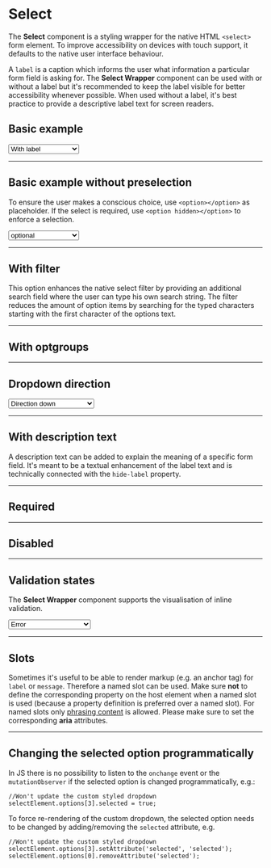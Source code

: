 # Select

The **Select** component is a styling wrapper for the native HTML `<select>` form element.
To improve accessibility on devices with touch support, it defaults to the native user interface behaviour.

A `label` is a caption which informs the user what information a particular form field is asking for. The **Select Wrapper** component can be used with or without a label but it's recommended to keep the label visible for better accessibility whenever possible. When used without a label, it's best practice to provide a descriptive label text for screen readers.  

## Basic example

<Playground :markup="basic" :config="config">
  <select v-model="label">
    <option disabled>Select a label mode</option>
    <option selected value="show">With label</option>
    <option value="hide">Without label</option>
    <option value="responsive">Responsive</option>
  </select>
</Playground>

---

## Basic example without preselection

To ensure the user makes a conscious choice, use `<option></option>` as placeholder.
If the select is required, use `<option hidden></option>` to enforce a selection.

<Playground :markup="basicNoPreselection" :config="config">
  <select v-model="isRequired">
    <option disabled>Select a label mode</option>
    <option selected value="false">optional</option>
    <option value="true">required</option>
  </select>
</Playground>

---

## With filter
This option enhances the native select filter by providing an additional search field where the user can type his own search string. 
The filter reduces the amount of option items by searching for the typed characters starting with the first character of the options text.

<Playground :markup="withFilter" :config="config"></Playground>

---

## With optgroups

<Playground :markup="withOptgroups" :config="config"></Playground>

--- 

## Dropdown direction

<Playground :markup="direction" :config="config">
  <select v-model="dropdownDirection">
    <option disabled>Select a dropdown mode</option>
    <option selected value="down">Direction down</option>
    <option value="up">Direction up</option>
    <option value="auto">Direction auto</option>
  </select>
</Playground>

---

## With description text

A description text can be added to explain the meaning of a specific form field. It's meant to be a textual enhancement of the label text and is technically connected with the `hide-label` property.

<Playground :markup="withDescriptionText" :config="config"></Playground>

---

## Required

<Playground :markup="required" :config="config"></Playground>

---

## Disabled

<Playground :markup="disabled" :config="config"></Playground>

---

## Validation states

The **Select Wrapper** component supports the visualisation of inline validation.

<Playground :markup="validationStates" :config="config">
  <select v-model="state">
    <option disabled>Select a validation state</option>
    <option value="error">Error</option>
    <option value="success">Success</option>
    <option value="none">None</option>
  </select>
</Playground>

---

## Slots

Sometimes it's useful to be able to render markup (e.g. an anchor tag) for `label` or `message`. Therefore a named slot can be used. Make sure **not** to define the corresponding property on the host element when a named slot is used (because a property definition is preferred over a named slot).
For named slots only [phrasing content](https://developer.mozilla.org/en-US/docs/Web/Guide/HTML/Content_categories#Phrasing_content) is allowed.
Please make sure to set the corresponding **aria** attributes.

<Playground :markup="slots" :config="config"></Playground>

---

## Changing the selected option programmatically
In JS there is no possibility to listen to the `onchange` event or the `mutationObserver` if the selected option is changed programmatically, e.g.:
```tsx
//Won't update the custom styled dropdown
selectElement.options[3].selected = true;
```

To force re-rendering of the custom dropdown, the selected option needs to be changed by adding/removing the `selected` attribute, e.g.

```tsx
//Won't update the custom styled dropdown
selectElement.options[3].setAttribute('selected', 'selected');
selectElement.options[0].removeAttribute('selected');
```

<script lang="ts">
  import Vue from 'vue';
  import Component from 'vue-class-component';
  
  const buildOptions = (opts: string[]): string[] => opts.map(val => `<option value="${val}">Option ${val.toUpperCase()}</option>`);
  
  @Component
  export default class Code extends Vue {
    config = { themeable: true, overflowX: 'visible' };
    
    label = 'show';
    state = 'error';
    dropdownDirection = 'auto';
    isRequired = 'false';
    
    get basic() {
      const attr = `hide-label="${this.label === 'hide' ? 'true' : this.label === 'responsive' ? '{ base: true, l: false }' : 'false'}"`;
      return `<p-select-wrapper label="Some label" ${attr}>
  <select name="some-name">
    ${buildOptions(['a','b','c','d','e','f']).join('\n    ')}
  </select>
</p-select-wrapper>`;
    }

    get basicNoPreselection() { 
  
      const option = this.isRequired === 'false' ? '<option></option>' : '<option hidden></option>';
      const required = this.isRequired === 'true' ? ' required' : '';
      
      return `<p-select-wrapper label="Some label">
  <select name="some-name"${required}>
    ${option}
    ${buildOptions(['a','b','c']).join('\n    ')}
  </select>
</p-select-wrapper>`;
    }

    
    get withFilter() {
      const options = {
        AF: 'Afghanistan',
        AX: 'Åland Islands',
        AL: 'Albania',
        DZ: 'Algeria',
        AS: 'American Samoa',
        AD: 'Andorra',
        AO: 'Angola',
        AI: 'Anguilla',
        AQ: 'Antarctica',
        AG: 'Antigua and Barbuda',
        AR: 'Argentina',
        AM: 'Armenia',
        AW: 'Aruba',
        AU: 'Australia',
        AT: 'Austria',
        AZ: 'Azerbaijan',
        BS: 'Bahamas',
        BH: 'Bahrain',
        BD: 'Bangladesh',
        BB: 'Barbados',
        BY: 'Belarus',
        BE: 'Belgium',
        BZ: 'Belize',
        BJ: 'Benin',
        BM: 'Bermuda',
        BT: 'Bhutan',
        BO: 'Bolivia, Plurinational State of',
        BQ: 'Bonaire, Sint Eustatius and Saba',
        BA: 'Bosnia and Herzegovina',
        BW: 'Botswana',
        BV: 'Bouvet Island',
        BR: 'Brazil',
        IO: 'British Indian Ocean Territory',
        BN: 'Brunei Darussalam',
        BG: 'Bulgaria',
        BF: 'Burkina Faso',
        BI: 'Burundi',
        KH: 'Cambodia',
        CM: 'Cameroon',
        CA: 'Canada',
        CV: 'Cape Verde',
        KY: 'Cayman Islands',
        CF: 'Central African Republic',
        TD: 'Chad',
        CL: 'Chile',
        CN: 'China',
        CX: 'Christmas Island',
        CC: 'Cocos (Keeling) Islands',
        CO: 'Colombia',
        KM: 'Comoros',
        CG: 'Congo',
        CD: 'Congo, the Democratic Republic of the',
        CK: 'Cook Islands',
        CR: 'Costa Rica',
        CI: 'Côte d\'Ivoire',
        HR: 'Croatia',
        CU: 'Cuba',
        CW: 'Curaçao',
        CY: 'Cyprus',
        CZ: 'Czech Republic',
        DK: 'Denmark',
        DJ: 'Djibouti',
        DM: 'Dominica',
        DO: 'Dominican Republic',
        EC: 'Ecuador',
        EG: 'Egypt',
        SV: 'El Salvador',
        GQ: 'Equatorial Guinea',
        ER: 'Eritrea',
        EE: 'Estonia',
        ET: 'Ethiopia',
        FK: 'Falkland Islands (Malvinas)',
        FO: 'Faroe Islands',
        FJ: 'Fiji',
        FI: 'Finland',
        FR: 'France',
        GF: 'French Guiana',
        PF: 'French Polynesia',
        TF: 'French Southern Territories',
        GA: 'Gabon',
        GM: 'Gambia',
        GE: 'Georgia',
        DE: 'Germany',
        GH: 'Ghana',
        GI: 'Gibraltar',
        GR: 'Greece',
        GL: 'Greenland',
        GD: 'Grenada',
        GP: 'Guadeloupe',
        GU: 'Guam',
        GT: 'Guatemala',
        GG: 'Guernsey',
        GN: 'Guinea',
        GW: 'Guinea-Bissau',
        GY: 'Guyana',
        HT: 'Haiti',
        HM: 'Heard Island and McDonald Islands',
        VA: 'Holy See (Vatican City State',
        HN: 'Honduras',
        HK: 'Hong Kong',
        HU: 'Hungary',
        IS: 'Iceland',
        IN: 'India',
        ID: 'Indonesia',
        IR: 'Iran, Islamic Republic of',
        IQ: 'Iraq',
        IE: 'Ireland',
        IM: 'Isle of Man',
        IL: 'Israel',
        IT: 'Italy',
        JM: 'Jamaica',
        JP: 'Japan',
        JE: 'Jersey',
        JO: 'Jordan',
        KZ: 'Kazakhstan',
        KE: 'Kenya',
        KI: 'Kiribati',
        KP: 'Korea, Democratic People\'s Republic of',
        KR: 'Korea, Republic of',
        KW: 'Kuwait',
        KG: 'Kyrgyzstan',
        LA: 'Lao People\'s Democratic Republic',
        LV: 'Latvia',
        LB: 'Lebanon',
        LS: 'Lesotho',
        LR: 'Liberia',
        LY: 'Libya',
        LI: 'Liechtenstein',
        LT: 'Lithuania',
        LU: 'Luxembourg',
        MO: 'Macao',
        MK: 'Macedonia, the former Yugoslav Republic of',
        MG: 'Madagascar',
        MW: 'Malawi',
        MY: 'Malaysia',
        MV: 'Maldives',
        ML: 'Mali',
        MT: 'Malta',
        MH: 'Marshall Islands',
        MQ: 'Martinique',
        MR: 'Mauritania',
        MU: 'Mauritius',
        YT: 'Mayotte',
        MX: 'Mexico',
        FM: 'Micronesia, Federated States of',
        MD: 'Moldova, Republic of',
        MC: 'Monaco',
        MN: 'Mongolia',
        ME: 'Montenegro',
        MS: 'Montserrat',
        MA: 'Morocco',
        MZ: 'Mozambique',
        MM: 'Myanmar',
        NA: 'Namibia',
        NR: 'Nauru',
        NP: 'Nepal',
        NL: 'Netherlands',
        NC: 'New Caledonia',
        NZ: 'New Zealand',
        NI: 'Nicaragua',
        NE: 'Niger',
        NG: 'Nigeria',
        NU: 'Niue',
        NF: 'Norfolk Island',
        MP: 'Northern Mariana Islands',
        NO: 'Norway',
        OM: 'Oman',
        PK: 'Pakistan',
        PW: 'Palau',
        PS: 'Palestinian Territory, Occupied',
        PA: 'Panama',
        PG: 'Papua New Guinea',
        PY: 'Paraguay',
        PE: 'Peru',
        PH: 'Philippines',
        PN: 'Pitcairn',
        PL: 'Poland',
        PT: 'Portugal',
        PR: 'Puerto Rico',
        QA: 'Qatar',
        RE: 'Réunion',
        RO: 'Romania',
        RU: 'Russian Federation',
        RW: 'Rwanda',
        BL: 'Saint Barthélemy',
        SH: 'Saint Helena, Ascension and Tristan da Cunha',
        KN: 'Saint Kitts and Nevis',
        LC: 'Saint Lucia',
        MF: 'Saint Martin (French part',
        PM: 'Saint Pierre and Miquelon',
        VC: 'Saint Vincent and the Grenadines',
        WS: 'Samoa',
        SM: 'San Marino',
        ST: 'Sao Tome and Principe',
        SA: 'Saudi Arabia',
        SN: 'Senegal',
        RS: 'Serbia',
        SC: 'Seychelles',
        SL: 'Sierra Leone',
        SG: 'Singapore',
        SX: 'Sint Maarten (Dutch part',
        SK: 'Slovakia',
        SI: 'Slovenia',
        SB: 'Solomon Islands',
        SO: 'Somalia',
        ZA: 'South Africa',
        GS: 'South Georgia and the South Sandwich Islands',
        SS: 'South Sudan',
        ES: 'Spain',
        LK: 'Sri Lanka',
        SD: 'Sudan',
        SR: 'Suriname',
        SJ: 'Svalbard and Jan Mayen',
        SZ: 'Swaziland',
        SE: 'Sweden',
        CH: 'Switzerland',
        SY: 'Syrian Arab Republic',
        TW: 'Taiwan, Province of China',
        TJ: 'Tajikistan',
        TZ: 'Tanzania, United Republic of',
        TH: 'Thailand',
        TL: 'Timor-Leste',
        TG: 'Togo',
        TK: 'Tokelau',
        TO: 'Tonga',
        TT: 'Trinidad and Tobago',
        TN: 'Tunisia',
        TR: 'Turkey',
        TM: 'Turkmenistan',
        TC: 'Turks and Caicos Islands',
        TV: 'Tuvalu',
        UG: 'Uganda',
        UA: 'Ukraine',
        AE: 'United Arab Emirates',
        GB: 'United Kingdom',
        US: 'United States',
        UM: 'United States Minor Outlying Islands',
        UY: 'Uruguay',
        UZ: 'Uzbekistan',
        VU: 'Vanuatu',
        VE: 'Venezuela, Bolivarian Republic of',
        VN: 'Viet Nam',
        VG: 'Virgin Islands, British',
        VI: 'Virgin Islands, U.S',
        WF: 'Wallis and Futuna',
        EH: 'Western Sahara',
        YE: 'Yemen',
        ZM: 'Zambia',
        ZW: 'Zimbabwe',      
      };
      return `<p-select-wrapper filter="true" label="Some label">
  <select name="some-name">
    ${Object.entries(options).map(([value, label]) => `<option value="${value}"${value === 'AQ' ? ' disabled' : ''}>${label}</option>`).join('\n    ')}
  </select>
</p-select-wrapper>`;
    }
    
    withOptgroups =
`<p-select-wrapper label="Some label">
  <select name="some-name">
    <optgroup label="Some optgroup label 1">
      ${buildOptions(['a','b','c','d','e','f']).join('\n      ')}
    </optgroup>
    <optgroup label="Some optgroup label 2">
      ${buildOptions(['g','h','i']).join('\n      ')}
    </optgroup>
  </select>
</p-select-wrapper>`;

get direction() {
  return `<p-select-wrapper label="Some label" dropdown-direction="${this.dropdownDirection}">
  <select name="some-name">
    ${buildOptions(['a','b','c','d','e','f']).join('\n    ')}
  </select>
</p-select-wrapper>`;
}
    
    withDescriptionText =
`<p-select-wrapper label="Some label" description="Some description">
  <select name="some-name">
    ${buildOptions(['a','b','c']).join('\n    ')}
  </select>
</p-select-wrapper>`;

    required =
`<p-select-wrapper label="Some label">
  <select name="some-name" required>
    ${buildOptions(['a','b','c']).join('\n    ')}
  </select>
</p-select-wrapper>`;

    disabled =
`<p-select-wrapper label="Some label">
  <select name="some-name" disabled>
    ${buildOptions(['a','b','c']).join('\n    ')}
  </select>
</p-select-wrapper>`;

    get validationStates() {
      const attr = `message="${this.state !== 'none' ? `Some ${this.state} validation message.` : ''}"`;
      return `<p-select-wrapper label="Some label" state="${this.state}" ${attr}>
  <select name="some-name" :aria-invalid="state === 'error'">
    ${buildOptions(['a','b','c']).join('\n    ')}
  </select>
</p-select-wrapper>`
    }

    slots =
`<p-select-wrapper state="error">
  <span slot="label" id="some-label-id">Some label with a <a href="https://designsystem.porsche.com">link</a>.</span>
  <span slot="description">Some description with a <a href="https://designsystem.porsche.com">link</a>.</span>
  <select name="some-name" aria-labelledby="some-label-id" aria-describedby="some-message-id">
    ${buildOptions(['a','b','c']).join('\n    ')}
  </select>
  <span slot="message" id="some-message-id">Some error message with a <a href="https://designsystem.porsche.com">link</a>.</span>
</p-select-wrapper>`;
  }
</script>
